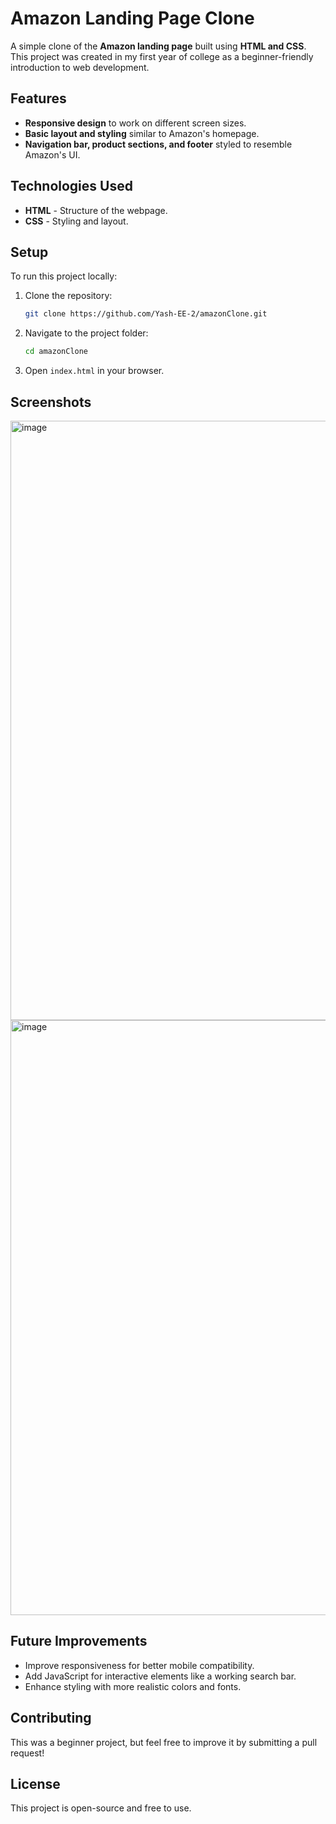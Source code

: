# Amazon Landing Page Clone

A simple clone of the **Amazon landing page** built using **HTML and CSS**. This project was created in my first year of college as a beginner-friendly introduction to web development.

## Features

- **Responsive design** to work on different screen sizes.
- **Basic layout and styling** similar to Amazon's homepage.
- **Navigation bar, product sections, and footer** styled to resemble Amazon's UI.

## Technologies Used

- **HTML** - Structure of the webpage.
- **CSS** - Styling and layout.

## Setup

To run this project locally:

1. Clone the repository:
   ```sh
   git clone https://github.com/Yash-EE-2/amazonClone.git
   ```
2. Navigate to the project folder:
   ```sh
   cd amazonClone
   ```
3. Open `index.html` in your browser.

## Screenshots
<img width="959" alt="image" src="https://github.com/user-attachments/assets/a2b889fd-9d70-4033-9f7b-1f259c77363d" />
<img width="952" alt="image" src="https://github.com/user-attachments/assets/4f1d44bb-931a-4451-8e69-ba79169ae91f" />



## Future Improvements

- Improve responsiveness for better mobile compatibility.
- Add JavaScript for interactive elements like a working search bar.
- Enhance styling with more realistic colors and fonts.

## Contributing

This was a beginner project, but feel free to improve it by submitting a pull request!

## License

This project is open-source and free to use.

